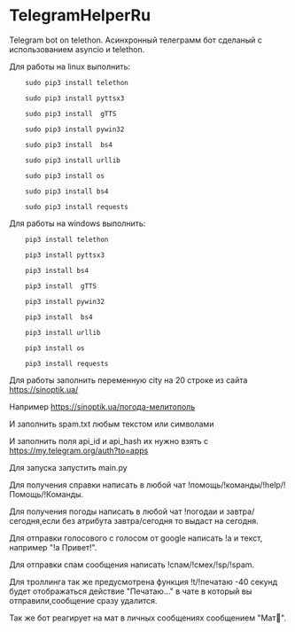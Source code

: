 # TelegramHelperRu
Telegram bot on telethon.
Асинхронный телеграмм бот сделаный с использованием asyncio и telethon.

Для работы на linux выполнить:

        sudo pip3 install telethon
        
        sudo pip3 install pyttsx3
        
        sudo pip3 install  gTTS
        
        sudo pip3 install pywin32
        
        sudo pip3 install  bs4
        
        sudo pip3 install urllib
        
        sudo pip3 install os
        
        sudo pip3 install bs4
        
        sudo pip3 install requests
        
Для работы на windows выполнить:

        pip3 install telethon
        
        pip3 install pyttsx3
        
        pip3 install bs4
        
        pip3 install  gTTS
        
        pip3 install pywin32
        
        pip3 install  bs4
        
        pip3 install urllib
        
        pip3 install os
        
        pip3 install requests
        
Для работы заполнить переменную city на 20 строке из сайта https://sinoptik.ua/

Например https://sinoptik.ua/погода-мелитополь

И заполнить spam.txt любым текстом или символами

И заполнить поля api_id и api_hash их нужно взять с https://my.telegram.org/auth?to=apps

Для запуска запустить main.py 

Для получения справки написать в любой чат !помощь/!команды/!help/!Помощь/!Команды.

Для получения погоды написать в любой чат !погодаи и завтра/сегодня,если без атрибута завтра/сегодня то выдаст на сегодня.

Для отправки голосового с голосом от google написать !а и текст, например "!а Привет!".

Для отправки спам сообщения написать !спам/!смех/!sp/!spam.

Для троллинга так же предусмотрена функция !t/!печатаю -40 секунд будет отображаться действие "Печатаю..." в чате в который вы отправили,сообщение сразу удалится.

Так же бот реагирует на мат в личных сообщениях сообщением "Мат🌮".
